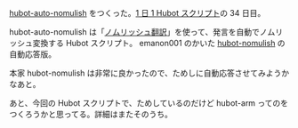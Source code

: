 [hubot-auto-nomulish][gh:bouzuya/hubot-auto-nomulish] をつくった。[1 日 1 Hubot スクリプト][hubot-script-per-day]の 34 日目。

hubot-auto-nomulish は「[ノムリッシュ翻訳][nomulish]」を使って、発言を自動でノムリッシュ変換する Hubot スクリプト。 emanon001 のかいた [hubot-nomulish][gh:faithcreates/hubot-scripts] の自動応答版。

本家 hubot-nomulish は非常に良かったので、ためしに自動応答させてみようかなあと。

あと、今回の Hubot スクリプトで、ためしているのだけど hubot-arm ってのをつくろうかと思ってる。詳細はまたそのうち。

[nomulish]: http://racing-lagoon.info/nomu/translate.php
[gh:bouzuya/hubot-auto-nomulish]: https://github.com/bouzuya/hubot-auto-nomulish
[gh:faithcreates/hubot-scripts]: https://github.com/faithcreates/hubot-scripts
[hubot-script-per-day]: http://blog.bouzuya.net/posts?tags=hubot-script-per-day
